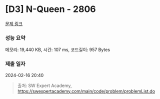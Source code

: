 # [D3] N-Queen - 2806 

[문제 링크](https://swexpertacademy.com/main/code/problem/problemDetail.do?contestProbId=AV7GKs06AU0DFAXB) 

### 성능 요약

메모리: 19,440 KB, 시간: 107 ms, 코드길이: 957 Bytes

### 제출 일자

2024-02-16 20:40



> 출처: SW Expert Academy, https://swexpertacademy.com/main/code/problem/problemList.do